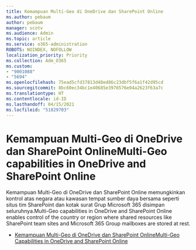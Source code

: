 ```yaml
---
title: Kemampuan Multi-Geo di OneDrive dan SharePoint Online
ms.author: pebaum
author: pebaum
manager: scotv
ms.audience: Admin
ms.topic: article
ms.service: o365-administration
ROBOTS: NOINDEX, NOFOLLOW
localization_priority: Priority
ms.collection: Adm_O365
ms.custom:
- "9001088"
- "5694"
ms.openlocfilehash: 75ead5cfd37813d48ed86c23dbf5f6a1f42d95cd
ms.sourcegitcommit: 8bc60ec34bc1e40685e3976576e04a2623f63a7c
ms.translationtype: HT
ms.contentlocale: id-ID
ms.lasthandoff: 04/15/2021
ms.locfileid: "51829703"
---
```

# <a name="multi-geo-capabilities-in-onedrive-and-sharepoint-online"></a><span data-ttu-id="c8f4c-102">Kemampuan Multi-Geo di OneDrive dan SharePoint Online</span><span class="sxs-lookup"><span data-stu-id="c8f4c-102">Multi-Geo capabilities in OneDrive and SharePoint Online</span></span>

<span data-ttu-id="c8f4c-103">Kemampuan Multi-Geo di OneDrive dan SharePoint Online memungkinkan kontrol atas negara atau kawasan tempat sumber daya bersama seperti situs tim SharePoint dan kotak surat Grup Microsoft 365 disimpan seluruhnya.</span><span class="sxs-lookup"><span data-stu-id="c8f4c-103">Multi-Geo capabilities in OneDrive and SharePoint Online enables control of the country or region where shared resources like SharePoint team sites and Microsoft 365 Group mailboxes are stored at rest.</span></span>
- [<span data-ttu-id="c8f4c-104">Kemampuan Multi-Geo di OneDrive dan SharePoint Online</span><span class="sxs-lookup"><span data-stu-id="c8f4c-104">Multi-Geo Capabilities in OneDrive and SharePoint Online</span></span>](https://docs.microsoft.com/office365/enterprise/multi-geo-capabilities-in-onedrive-and-sharepoint-online-in-office-365)
